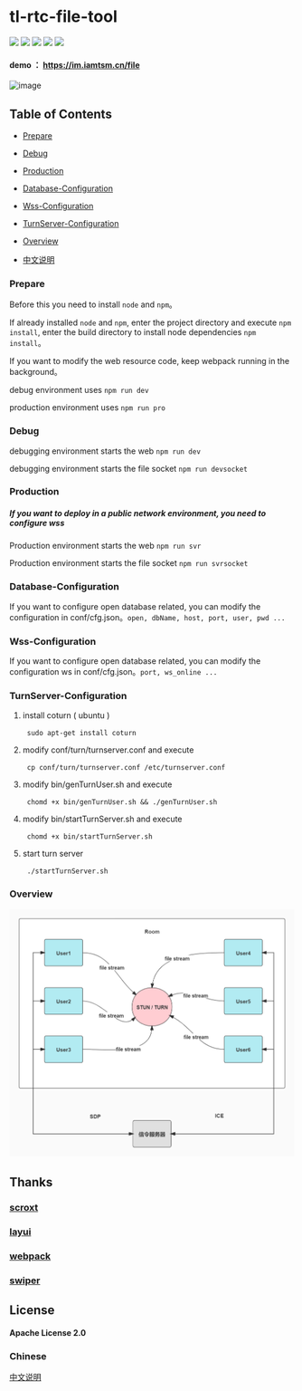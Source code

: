 # tl-rtc-file-tool

[![](https://img.shields.io/badge/webrtc-p2p-blue)](https://webrtc.org.cn/)
[![](https://img.shields.io/badge/code-simple-green)](https://github.com/iamtsm/tl-rtc-file/)
[![](https://img.shields.io/badge/large%20file-support-green)](https://github.com/iamtsm/tl-rtc-file/)
[![](https://img.shields.io/badge/deployment-private-yellow)](https://github.com/iamtsm/tl-rtc-file/)
[![](https://img.shields.io/badge/platform-unlimited-coral)](https://github.com/iamtsm/tl-rtc-file/)

#### demo ： https://im.iamtsm.cn/file

![image](tl-rtc-file-demo.gif)

## Table of Contents

- [Prepare](#Prepare)

- [Debug](#Debug)

- [Production](#Production)

- [Database-Configuration](#Database-Configuration)

- [Wss-Configuration](#Wss-Configuration)

- [TurnServer-Configuration](#TurnServer-Configuration)

- [Overview](#Overview)

- [中文说明](#Chinese)

### Prepare

Before this you need to install `node` and `npm`。

If already installed `node` and `npm`, enter the project directory and execute  `npm install`, enter the build directory to install node dependencies `npm install`。

If you want to modify the web resource code, keep webpack running in the background。

debug environment uses `npm run dev`

production environment uses `npm run pro`

### Debug 

debugging environment starts the web `npm run dev`

debugging environment starts the file socket `npm run devsocket`

### Production

##### If you want to deploy in a public network environment, you need to configure wss

Production environment starts the web `npm run svr`

Production environment starts the file socket `npm run svrsocket`


### Database-Configuration

If you want to configure open database related, you can modify the configuration in conf/cfg.json。`open, dbName, host, port, user, pwd ...`


### Wss-Configuration

If you want to configure open database related, you can modify the configuration ws in conf/cfg.json。`port, ws_online ...`


### TurnServer-Configuration 

1. install coturn ( ubuntu )

        sudo apt-get install coturn

2. modify conf/turn/turnserver.conf and execute

        cp conf/turn/turnserver.conf /etc/turnserver.conf

3. modify bin/genTurnUser.sh and execute

        chomd +x bin/genTurnUser.sh && ./genTurnUser.sh 

4. modify bin/startTurnServer.sh and execute

        chomd +x bin/startTurnServer.sh

5. start turn server

        ./startTurnServer.sh 


### Overview

![image](tl-rtc-file-tool.jpg)


## Thanks

### [scroxt](https://github.com/chenjianfang/scroxt)

### [layui](https://github.com/layui/layui)

### [webpack](https://github.com/webpack/webpack)

### [swiper](https://github.com/nolimits4web/swiper)

## License

#### Apache License 2.0


### Chinese

[中文说明](README_ZN.md)